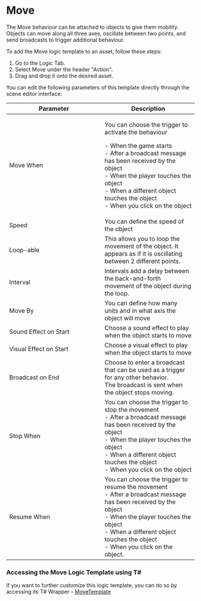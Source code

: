 # Move

The Move behaviour can be attached to objects to give them mobility. Objects can move along all three axes, oscillate between two points, and send broadcasts to trigger additional behaviour.

To add the Move logic template to an asset, follow these steps:

1. Go to the Logic Tab.
2. Select Move under the header "Action".
3. Drag and drop it onto the desired asset.

You can edit the following parameters of this template directly through the scene editor interface:

<table><thead><tr><th width="239">Parameter</th><th>Description</th></tr></thead><tbody><tr><td>Move When</td><td><p>You can choose the trigger to activate the behaviour </p><p>- When the game starts<br>- After a broadcast message has been received by the object<br>- When the player touches the object<br>- When a different object touches the object<br>- When you click on the object</p></td></tr><tr><td>Speed</td><td>You can define the speed of the object</td></tr><tr><td>Loop-able</td><td>This allows you to loop the movement of the object. It appears as if it is oscillating between 2 different points.</td></tr><tr><td>Interval</td><td>Intervals add a delay between the back-and-forth movement of the object during the loop.</td></tr><tr><td>Move By</td><td>You can define how many units and in what axis the object will move</td></tr><tr><td>Sound Effect on Start</td><td>Choose a sound effect to play when the object starts to move</td></tr><tr><td>Visual Effect on Start</td><td>Choose a visual effect to play when the object starts to move</td></tr><tr><td>Broadcast on End</td><td>Choose to enter a broadcast that can be used as a trigger for any other behavior. <br>The broadcast is sent when the object stops moving.</td></tr><tr><td>Stop When</td><td>You can choose the trigger to stop the movement<br>- After a broadcast message has been received by the object<br>- When the player touches the object<br>- When a different object touches the object<br>- When you click on the object</td></tr><tr><td>Resume When</td><td>You can choose the trigger to resume the movement<br>- After a broadcast message has been received by the object<br>- When the player touches the object<br>- When a different object touches the object<br>- When you click on the object.</td></tr></tbody></table>

### Accessing the Move Logic Template using T\#

If you want to further customize this logic template, you can do so by accessing its T# Wrapper - [MoveTemplate](../../coding-using-t/t-logic-template-wrappers.md#movetemplate)
